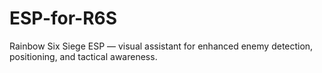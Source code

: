 # ESP-for-R6S
Rainbow Six Siege ESP — visual assistant for enhanced enemy detection, positioning, and tactical awareness.
